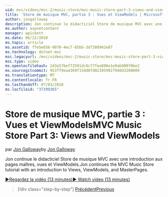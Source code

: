 ```yaml
---
uid: mvc/videos/mvc-2/music-store/mvc-music-store-part-3-views-and-viewmodels
title: 'Store de musique MVC, partie 3 : Vues et ViewModels | Microsoft Docs'
author: jongalloway
description: Jon continue le didacticiel Store de musique MVC avec une introduction aux pages maîtres, vues et ViewModels.
ms.author: aspnetcontent
manager: wpickett
ms.date: 06/22/2010
ms.topic: article
ms.assetid: ffe5e656-9078-4ec7-85bb-3d7300942e87
ms.technology: dotnet-mvc
msc.legacyurl: /mvc/videos/mvc-2/music-store/mvc-music-store-part-3-views-and-viewmodels
msc.type: video
ms.openlocfilehash: 2d3e57bef72591dc9c77fea896e1e9ab900f0be2
ms.sourcegitcommit: 953ff9ea4369f154d6fd0239599279ddd3280009
ms.translationtype: MT
ms.contentlocale: fr-FR
ms.lasthandoff: 07/03/2018
ms.locfileid: "37399365"
---
```

<a name="mvc-music-store-part-3-views-and-viewmodels"></a><span data-ttu-id="d3967-103">Store de musique MVC, partie 3 : Vues et ViewModels</span><span class="sxs-lookup"><span data-stu-id="d3967-103">MVC Music Store Part 3: Views and ViewModels</span></span>
====================
<span data-ttu-id="d3967-104">par [Jon Galloway](https://github.com/jongalloway)</span><span class="sxs-lookup"><span data-stu-id="d3967-104">by [Jon Galloway](https://github.com/jongalloway)</span></span>

<span data-ttu-id="d3967-105">Jon continue le didacticiel Store de musique MVC avec une introduction aux pages maîtres, vues et ViewModels.</span><span class="sxs-lookup"><span data-stu-id="d3967-105">Jon continues the MVC Music Store tutorial with an introduction to Views, ViewModels, and MasterPages.</span></span>

[<span data-ttu-id="d3967-106">&#9654;Regardez la vidéo (13 minutes)</span><span class="sxs-lookup"><span data-stu-id="d3967-106">&#9654; Watch video (13 minutes)</span></span>](https://channel9.msdn.com/Blogs/ASP-NET-Site-Videos/mvc-music-store-part-3-views-and-viewmodels)

> [!div class="step-by-step"]
> [<span data-ttu-id="d3967-107">Précédent</span><span class="sxs-lookup"><span data-stu-id="d3967-107">Previous</span></span>](mvc-music-store-part-2-controllers.md)
